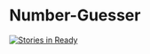 # Number-Guesser

[![Stories in Ready](https://badge.waffle.io/sljohnson32/Number-Guesser.png?label=ready&title=Ready)](http://waffle.io/sljohnson32/Number-Guesser)
